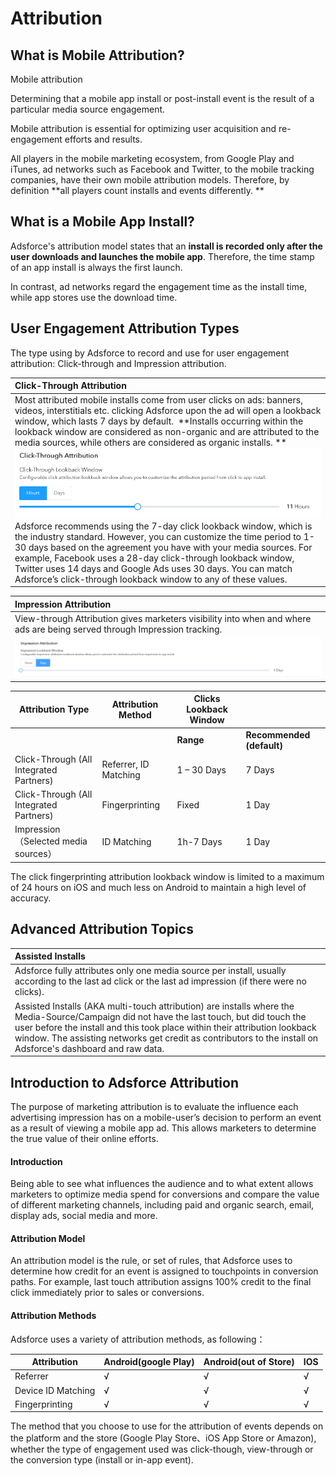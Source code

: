 # Attribution

## What is Mobile Attribution?

Mobile attribution

Determining that a mobile app install or post-install event is the result of a particular media source engagement.

Mobile attribution is essential for optimizing user acquisition and re-engagement efforts and results.

All players in the mobile marketing ecosystem, from Google Play and iTunes, ad networks such as Facebook and Twitter, to the mobile tracking companies, have their own mobile attribution models. Therefore, by definition **all players count installs and events differently. **

 

## What is a Mobile App Install?

Adsforce's attribution model states that an **install is recorded only after the user downloads and launches the mobile app**. Therefore, the time stamp of an app install is always the first launch.

In contrast, ad networks regard the engagement time as the install time, while app stores use the download time.

 

## User Engagement Attribution Types

The type using by Adsforce to record and use for user engagement attribution: Click-through and Impression attribution.

 

| Click-Through Attribution                                    |
| :------------------------------------------------------------ |
| Most attributed mobile installs come from user clicks on ads: banners, videos, interstitials etc. clicking Adsforce upon the ad will open a lookback window, which lasts 7 days by default.  **Installs occurring within the lookback window are considered as non-organic and are attributed to the media sources, while others are considered as organic installs. **    ![image-20180816120429841](imgs/image-20180816120429841.png) Adsforce recommends using the 7-day click lookback window, which is the industry standard. However, you can customize the time period to 1-30 days based on the agreement you have with your media sources. For example, Facebook uses a 28-day click-through lookback window, Twitter uses 14 days and Google Ads uses 30 days. You can match Adsforce’s click-through lookback window to any of these values. |

| Impression Attribution                                    |
| :------------------------------------------------------------ |
|View-through Attribution gives marketers visibility into when and where ads are being served through Impression tracking. ![20190219141641](imgs/20190219141641.png)|

| **Attribution Type**      | **Attribution Method**    | **Clicks Lookback Window** |        |
| ------------------------- | ------------------------- | -------------------------- | ------ |
| | | **Range**                 | **Recommended (default)** |                            
| Click-Through (All Integrated Partners)             | Referrer, ID Matching     | 1 – 30 Days                | 7 Days |
|  Click-Through (All Integrated Partners) | Fingerprinting            | Fixed                      | 1 Day  |
| Impression（Selected media sources） | ID Matching            | 1h-7 Days                      | 1 Day  |


The click fingerprinting attribution lookback window is limited to a maximum of 24 hours on iOS and much less on Android to maintain a high level of accuracy.

 

## Advanced Attribution Topics

| Assisted Installs                                            |
| :------------------------------------------------------------ |
| Adsforce fully attributes only one media source per install, usually according to the last ad click or the last ad impression (if there were no clicks). 
Assisted Installs (AKA multi-touch attribution) are installs where the Media-Source/Campaign did not have the last touch, but did touch the user before the install and this took place within their attribution lookback window. The assisting networks get credit as contributors to the install on Adsforce's dashboard and raw data. |

## Introduction to Adsforce Attribution

The purpose of marketing attribution is to evaluate the influence each advertising impression has on a mobile-user’s decision to perform an event as a result of viewing a mobile app ad. This allows marketers to determine the true value of their online efforts.

#### Introduction

Being able to see what influences the audience and to what extent allows marketers to optimize media spend for conversions and compare the value of different marketing channels, including paid and organic search, email, display ads, social media and more.

#### Attribution Model

An attribution model is the rule, or set of rules, that Adsforce uses to determine how credit for an event is assigned to touchpoints in conversion paths. For example, last touch attribution assigns 100% credit to the final click immediately prior to sales or conversions.

#### Attribution Methods

Adsforce uses a variety of attribution methods, as following：

| Attribution        | Android(google Play) | Android(out of Store) | IOS  |
| ------------------ | -------------------- | --------------------- | ---- |
| Referrer           | √                    | √                     | √    |
| Device ID Matching | √                    | √                     | √    |
| Fingerprinting     | √                    | √                     | √    |

The method that you choose to use for the attribution of events depends on the platform and the store (Google Play Store、iOS App Store or Amazon), whether the type of engagement used was click-though, view-through or the conversion type (install or in-app event).

